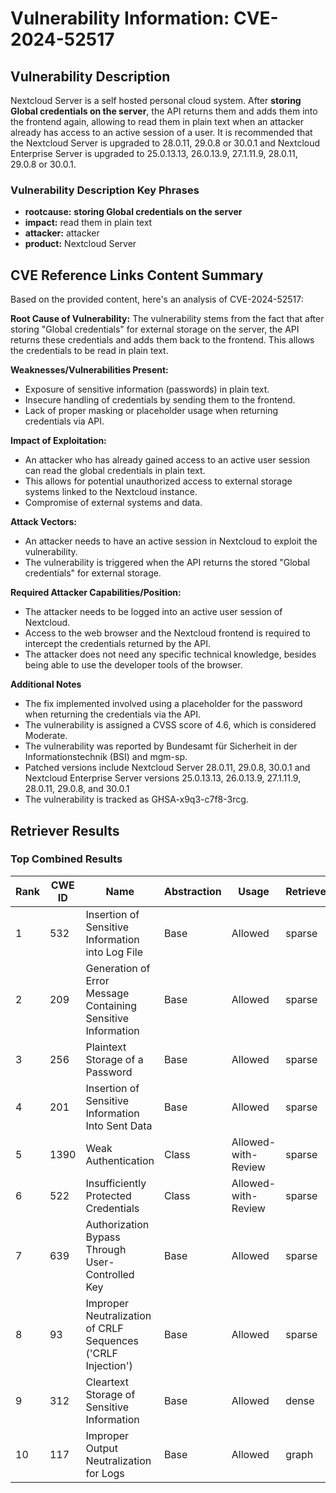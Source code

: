 # Vulnerability Information: CVE-2024-52517

## Vulnerability Description
Nextcloud Server is a self hosted personal cloud system. After **storing Global credentials on the server**, the API returns them and adds them into the frontend again, allowing to read them in plain text when an attacker already has access to an active session of a user. It is recommended that the Nextcloud Server is upgraded to 28.0.11, 29.0.8 or 30.0.1 and Nextcloud Enterprise Server is upgraded to 25.0.13.13, 26.0.13.9, 27.1.11.9, 28.0.11, 29.0.8 or 30.0.1.

### Vulnerability Description Key Phrases
- **rootcause:** **storing Global credentials on the server**
- **impact:** read them in plain text
- **attacker:** attacker
- **product:** Nextcloud Server

## CVE Reference Links Content Summary
Based on the provided content, here's an analysis of CVE-2024-52517:

**Root Cause of Vulnerability:**
The vulnerability stems from the fact that after storing "Global credentials" for external storage on the server, the API returns these credentials and adds them back to the frontend. This allows the credentials to be read in plain text.

**Weaknesses/Vulnerabilities Present:**
- Exposure of sensitive information (passwords) in plain text.
- Insecure handling of credentials by sending them to the frontend.
- Lack of proper masking or placeholder usage when returning credentials via API.

**Impact of Exploitation:**
- An attacker who has already gained access to an active user session can read the global credentials in plain text.
- This allows for potential unauthorized access to external storage systems linked to the Nextcloud instance.
- Compromise of external systems and data.

**Attack Vectors:**
- An attacker needs to have an active session in Nextcloud to exploit the vulnerability.
- The vulnerability is triggered when the API returns the stored "Global credentials" for external storage.

**Required Attacker Capabilities/Position:**
- The attacker needs to be logged into an active user session of Nextcloud.
- Access to the web browser and the Nextcloud frontend is required to intercept the credentials returned by the API.
- The attacker does not need any specific technical knowledge, besides being able to use the developer tools of the browser.

**Additional Notes**
- The fix implemented involved using a placeholder for the password when returning the credentials via the API.
- The vulnerability is assigned a CVSS score of 4.6, which is considered Moderate.
- The vulnerability was reported by Bundesamt für Sicherheit in der Informationstechnik (BSI) and mgm-sp.
- Patched versions include Nextcloud Server 28.0.11, 29.0.8, 30.0.1 and Nextcloud Enterprise Server versions 25.0.13.13, 26.0.13.9, 27.1.11.9, 28.0.11, 29.0.8, and 30.0.1
- The vulnerability is tracked as GHSA-x9q3-c7f8-3rcg.

## Retriever Results

### Top Combined Results

| Rank | CWE ID | Name | Abstraction | Usage  | Retrievers | Individual Scores |
|------|--------|------|-------------|-------|------------|-------------------|
| 1 | 532 | Insertion of Sensitive Information into Log File | Base | Allowed | sparse | 0.621 |
| 2 | 209 | Generation of Error Message Containing Sensitive Information | Base | Allowed | sparse | 0.589 |
| 3 | 256 | Plaintext Storage of a Password | Base | Allowed | sparse | 0.576 |
| 4 | 201 | Insertion of Sensitive Information Into Sent Data | Base | Allowed | sparse | 0.570 |
| 5 | 1390 | Weak Authentication | Class | Allowed-with-Review | sparse | 0.560 |
| 6 | 522 | Insufficiently Protected Credentials | Class | Allowed-with-Review | sparse | 0.556 |
| 7 | 639 | Authorization Bypass Through User-Controlled Key | Base | Allowed | sparse | 0.556 |
| 8 | 93 | Improper Neutralization of CRLF Sequences ('CRLF Injection') | Base | Allowed | sparse | 0.532 |
| 9 | 312 | Cleartext Storage of Sensitive Information | Base | Allowed | dense | 0.438 |
| 10 | 117 | Improper Output Neutralization for Logs | Base | Allowed | graph | 0.002 |

